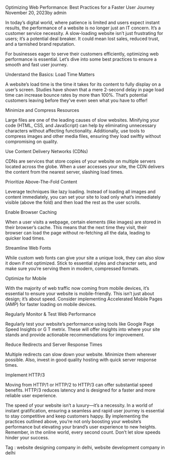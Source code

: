 Optimizing Web Performance: Best Practices for a Faster User Journey
November 20, 2023by admin

In today’s digital world, where patience is limited and users expect instant results, the performance of a website is no longer just an IT concern. It’s a customer service necessity. A slow-loading website isn’t just frustrating for users; it’s a potential deal breaker. It could mean lost sales, reduced trust, and a tarnished brand reputation.

For businesses eager to serve their customers efficiently, optimizing web performance is essential. Let’s dive into some best practices to ensure a smooth and fast user journey.

Understand the Basics: Load Time Matters

A website’s load time is the time it takes for its content to fully display on a user’s screen. Studies have shown that a mere 2-second delay in page load time can increase bounce rates by more than 100%. That’s potential customers leaving before they’ve even seen what you have to offer!

Minimize and Compress Resources

Large files are one of the leading causes of slow websites. Minifying your code (HTML, CSS, and JavaScript) can help by eliminating unnecessary characters without affecting functionality. Additionally, use tools to compress images and other media files, ensuring they load swiftly without compromising on quality.

Use Content Delivery Networks (CDNs)

CDNs are services that store copies of your website on multiple servers located across the globe. When a user accesses your site, the CDN delivers the content from the nearest server, slashing load times.

Prioritize Above-The-Fold Content

Leverage techniques like lazy loading. Instead of loading all images and content immediately, you can set your site to load only what’s immediately visible (above the fold) and then load the rest as the user scrolls.

Enable Browser Caching

When a user visits a webpage, certain elements (like images) are stored in their browser’s cache. This means that the next time they visit, their browser can load the page without re-fetching all the data, leading to quicker load times.

Streamline Web Fonts

While custom web fonts can give your site a unique look, they can also slow it down if not optimized. Stick to essential styles and character sets, and make sure you’re serving them in modern, compressed formats.

Optimize for Mobile

With the majority of web traffic now coming from mobile devices, it’s essential to ensure your website is mobile-friendly. This isn’t just about design; it’s about speed. Consider implementing Accelerated Mobile Pages (AMP) for faster loading on mobile devices.

Regularly Monitor & Test Web Performance

Regularly test your website’s performance using tools like Google Page Speed Insights or G T metrix. These will offer insights into where your site stands and provide actionable recommendations for improvement.

Reduce Redirects and Server Response Times

Multiple redirects can slow down your website. Minimize them wherever possible. Also, invest in good quality hosting with quick server response times.

Implement HTTP/3

Moving from HTTP/1 or HTTP/2 to HTTP/3 can offer substantial speed benefits. HTTP/3 reduces latency and is designed for a faster and more reliable user experience.

The speed of your website isn’t a luxury—it’s a necessity. In a world of instant gratification, ensuring a seamless and rapid user journey is essential to stay competitive and keep customers happy. By implementing the practices outlined above, you’re not only boosting your website’s performance but elevating your brand’s user experience to new heights. Remember, in the online world, every second count. Don’t let slow speeds hinder your success.

Tag : website designing company in delhi, website development company in delhi

